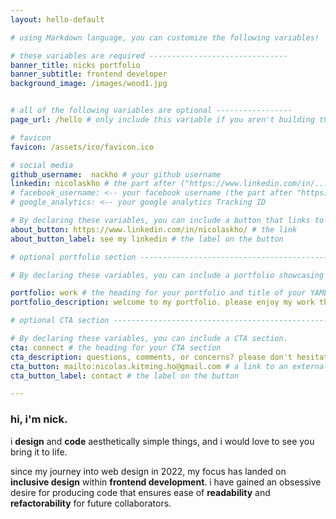 ```yaml
---
layout: hello-default

# using Markdown language, you can customize the following variables!

# these variables are required -------------------------------
banner_title: nicks portfolio
banner_subtitle: frontend developer
background_image: /images/wood1.jpg


# all of the following variables are optional -----------------
page_url: /hello # only include this variable if you aren't building the page to your primary domain 

# favicon
favicon: /assets/ico/favicon.ico

# social media
github_username:  nackho # your github username
linkedin: nicolaskho # the part after ("https://www.linkedin.com/in/...")
# facebook_username: <-- your facebook username (the part after "https://www.facebook.com/...")
# google_analytics: <-- your google analytics Tracking ID

# By declaring these variables, you can include a button that links to an external website or to media.
about_button: https://www.linkedin.com/in/nicolaskho/ # the link
about_button_label: see my linkedin # the label on the button

# optional portfolio section ------------------------------------------

# By declaring these variables, you can include a portfolio showcasing your work and organize your portfolio's items into a custom layout, all without adding any CSS. In addition, you must 1) create an HTML file in the_includes folder for each project with the text you'd like to display, and 2) create a YAML file in the _data folder describing the order in which each project should be shown and categorized. See `/includes/example.html` and `/_data/work.yml` for examples.

portfolio: work # the heading for your portfolio and title of your YAML file
portfolio_description: welcome to my portfolio. please enjoy my work thus far # a description to be desplayed below the heading and above the content

# optional CTA section --------------------------------------------------

# By declaring these variables, you can include a CTA section.
cta: connect # the heading for your CTA section
cta_description: questions, comments, or concerns? please don't hesitate to reach out. # a description to be desplayed below the heading and above the content
cta_button: mailto:nicolas.kitming.ho@gmail.com # a link to an external website or to media
cta_button_label: contact # the label on the button

---			
```

[//]: # (write a bit about yourself here)
### hi, i'm **nick**.
  
i **design** and **code** aesthetically simple things, and i would love to see you bring it to life.
  

since my journey into web design in 2022, my focus has landed on **inclusive design** within **frontend development**. i have gained an obsessive desire for producing code that ensures ease of **readability** and **refactorability** for future collaborators.